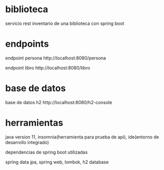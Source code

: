 # biblioteca

servicio rest inventario de una biblioteca con spring boot

# endpoints

endpoint persona
http://localhost:8080/persona

endpoint libro
http://localhost:8080/libro

# base de datos

base de datos h2
http://localhost:8080/h2-console

# herramientas

java version 11,
insomnia(herramienta para prueba de api),
ide(entorno de desarrollo integrado)

dependencias de spring boot utilizadas

spring data jpa,
spring web,
lombok,
h2 database
